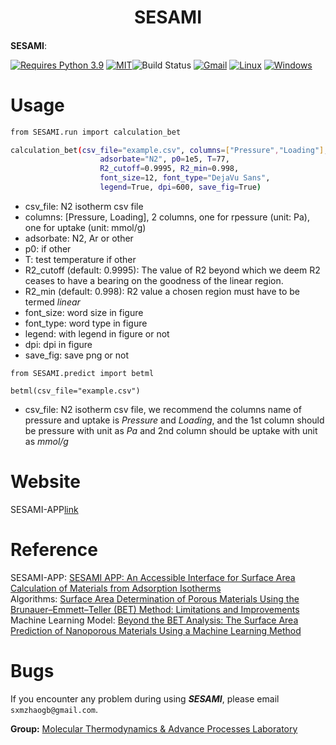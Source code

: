 <h1 align="center">SESAMI</h1>

<h4 align="center">

</h4>              

**SESAMI**: 

[![Requires Python 3.9](https://img.shields.io/badge/Python-3.9-blue.svg?logo=python&logoColor=white)](https://python.org/downloads) [![MIT](https://img.shields.io/badge/License-MIT-blue.svg)](https://github.com/mtap-research/PACMAN-charge/LICENSE)![Build Status](https://img.shields.io/badge/build-passing-brightgreen) [![Gmail](https://img.shields.io/badge/Gmail-D14836?style=for-the-badge&logo=gmail&logoColor=white)](mailto:sxmzhaogb@gmail.com) [![Linux](https://img.shields.io/badge/Linux-FCC624?style=for-the-badge&logo=linux&logoColor=black)]() [![Windows](https://img.shields.io/badge/Windows-0078D6?style=for-the-badge&logo=windows&logoColor=white)]()          


# Usage

```sh      
from SESAMI.run import calculation_bet

calculation_bet(csv_file="example.csv", columns=["Pressure","Loading"],
                    adsorbate="N2", p0=1e5, T=77,
                    R2_cutoff=0.9995, R2_min=0.998,
                    font_size=12, font_type="DejaVu Sans",
                    legend=True, dpi=600, save_fig=True)
```

*   csv_file: N2 isotherm csv file
*   columns: [Pressure, Loading], 2 columns, one for rpessure (unit: Pa), one for uptake (unit: mmol/g)
*   adsorbate: N2, Ar or other
*   p0: if other
*   T:  test temperature if other
*   R2_cutoff (default: 0.9995): The value of R2 beyond which we deem R2 ceases to have a bearing on the goodness of the linear region.                                                                            
*   R2_min (default: 0.998): R2 value a chosen region must have to be termed *linear*                       
*   font_size: word size in figure
*   font_type: word type in figure
*   legend: with legend in figure or not
*   dpi: dpi in figure
*   save_fig: save png or not
                                                        
```
from SESAMI.predict import betml

betml(csv_file="example.csv")
```
*   csv_file: N2 isotherm csv file, we recommend the columns name of pressure and uptake is *Pressure* and *Loading*, and the 1st column should be pressure with unit as *Pa* and 2nd column should be uptake with unit as *mmol/g*   



# Website
SESAMI-APP[link](https://sesami-web.org/)       

# Reference
SESAMI-APP: [SESAMI APP: An Accessible Interface for Surface Area Calculation of Materials from Adsorption Isotherms](https://joss.theoj.org/papers/10.21105/joss.05429)               
Algorithms: [Surface Area Determination of Porous Materials Using the Brunauer–Emmett–Teller (BET) Method: Limitations and Improvements](https://doi.org/10.1021/acs.jpcc.9b02116)               
Machine Learning Model: [Beyond the BET Analysis: The Surface Area Prediction of Nanoporous Materials Using a Machine Learning Method](https://doi.org/10.1021/acs.jpclett.0c01518)            


# Bugs

If you encounter any problem during using ***SESAMI***, please email ```sxmzhaogb@gmail.com```.                 
             
                                                          
**Group:**   [Molecular Thermodynamics & Advance Processes Laboratory](https://sites.google.com/view/mtap-lab)                                
